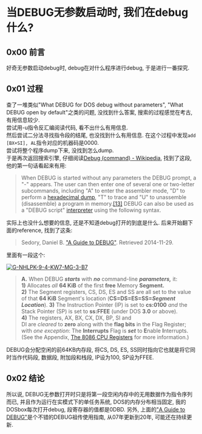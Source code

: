 # 当DEBUG无参数启动时, 我们在debug什么?

## 0x00 前言
好奇无参数启动debug时, debug在对什么程序进行debug, 于是进行一番探究. 
## 0x01 过程
查了一堆类似"What DEBUG for DOS debug without parameters", "What DEBUG open by default"之类的问题, 没找到什么答案, 搜索的过程感觉在考古, 有用信息较少.  
尝试用-u指令反汇编阅读代码, 看不出什么有用信息.  
然后尝试二分法寻找指令段的结尾, 也没找到什么有用信息. 在这个过程中发现`add [BX+SI], AL`指令对应的机器码是0000.  
尝试将整个程序dump下来, 没找到怎么dump.  
于是再次返回搜索引擎, 仔细阅读[Debug (command) - Wikipedia](https://en.wikipedia.org/wiki/Debug_(command)#cite_note-Using_Debug-14), 找到了这段, 他的第一句话看起来有用: 
>When DEBUG is started without any parameters the DEBUG prompt, a "-" appears. The user can then enter one of several one or two-letter subcommands, including "A" to enter the assembler mode, "D" to perform a [hexadecimal dump](https://en.wikipedia.org/wiki/Hex_dump "Hex dump"), "T" to trace and "U" to unassemble (disassemble) a program in memory.[[13]](https://en.wikipedia.org/wiki/Debug_(command)#cite_note-TechNet-13) DEBUG can also be used as a "DEBUG script" [interpreter](https://en.wikipedia.org/wiki/Interpreter_(computing) "Interpreter (computing)") using the following syntax. 

实际上也没什么想要的信息, 还是不知道debug打开的到底是什么. 后来开始翻下面的reference, 找到了这条: 
> Sedory, Daniel B. ["A Guide to DEBUG"](http://thestarman.pcministry.com/asm/debug/debug.htm). Retrieved 2014-11-29.  

里面有一段这个: 

<a href="https://ibb.co/Wfjbwrd"><img src="https://i.ibb.co/5LwNyQz/G-NHLPK-9-4-KW7-MG-3-B7.png" alt="G-NHLPK-9-4-KW7-MG-3-B7" border="0"></a>
>**A.** When DEBUG **_starts_** with **_no_** command-line **_parameters,_** it:  
>**1)** Allocates _all_ **64 KiB** of the first **free** Memory **Segment.**  
>**2)** The Segment registers, CS, DS, ES and SS are all set to the value of that **64 KiB** Segment's location (**CS=DS=ES=SS=_Segment Location_**).
>**3)** The Instruction Pointer (IP) is set to **cs:0100** _and_ the Stack Pointer (SP) is set to **ss:FFEE** (under DOS **3.0** or above).  
>**4)** The registers, AX, BX, CX, DX, BP, SI and DI are _cleared_ to **zero** along with the **flag bits** in the Flag Register; with _one exception_: The **Interrupts** Flag is **_set_** to **E**nable **I**nterrupts. (See the Appendix, [The 8086 CPU Registers](https://thestarman.pcministry.com/asm/debug/8086REGs.htm#REGS) for more information.)

DEBUG会分配空闲的前64KB内存段, 将CS, DS, ES, SS同时指向它也就是将它同时当作代码段, 数据段, 附加段和栈段, IP设为100, SP设为FFEE. 
## 0x02 结论
所以说, DEBUG无参数打开时只是将第一段空闲内存中的无用数据作为指令序列而已, 并且作为运行在实模式下的单任务系统, DOS的内存分布相当固定, 我的DOSbox每次打开debug, 段寄存器的值都是0DBD. 
另外, 上面的["A Guide to DEBUG"](http://thestarman.pcministry.com/asm/debug/debug.htm)是个不错的DEBUG祖传使用指南, 从07年更新到20年, 可能还在持续更新. 

